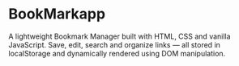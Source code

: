 # BookMarkapp
A lightweight Bookmark Manager built with HTML, CSS and vanilla JavaScript. Save, edit, search and organize links — all stored in localStorage and dynamically rendered using DOM manipulation.
